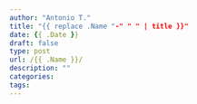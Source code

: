 ```yaml
---
author: "Antonio T."
title: "{{ replace .Name "-" " " | title }}"
date: {{ .Date }}
draft: false
type: post
url: /{{ .Name }}/
description: ""
categories:
tags:
---
```


